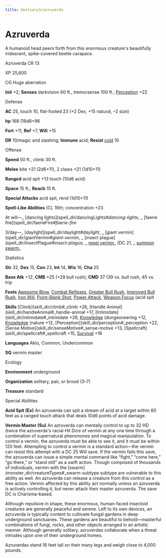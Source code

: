 ```yaml
---
title: bestiary3/azruverda
---
```

# Azruverda

A humanoid head peers forth from this enormous creature's beautifully iridescent, spike-covered beetle carapace.

Azruverda CR 13

XP 25,600

CG Huge aberration

**Init** +2; **Senses** darkvision 60 ft., tremorsense 100 ft.; [Perception](skill_dir/perception#_perception) +22

Defense

**AC** 25, touch 10, flat-footed 23 (+2 Dex, +15 natural, –2 size)

**hp** 168 (16d8+96

**Fort** +11, **Ref** +7, **Will** +15

**DR** 10/magic and slashing; **Immune** acid; **Resist** [cold](monster_dir/creatureTypes#_cold-subtype) 10

Offense

**Speed** 50 ft., climb 30 ft.

**Melee** bite +21 (2d6+11), 2 claws +21 (1d10+11)

**Ranged** acid spit +13 touch (10d6 acid)

**Space** 15 ft.; **Reach** 15 ft.

**Special Attacks** acid spit, rend (1d10+11)

**Spell-Like Abilities** (CL 16th; concentration +23

At will—_ [dancing lights](spell_dir/dancingLights#_dancing-lights_, _ [faerie fire](spell_dir/faerieFire#_faerie-fire_

3/day—_ [daylight](spell_dir/daylight#_daylight_, _ [giant vermin](spell_dir/giantVermin#_giant-vermin_, _ [insect plague](spell_dir/insectPlague#_insect-plague_, _ [repel vermin](spell_dir/repelVermin#_repel-vermin)_ (DC 21, _ [summon swarm](spell_dir/summonSwarm#_summon-swarm)_

Statistics

**Str** 32, **Dex** 15, **Con** 23, **Int** 14, **Wis** 16, **Cha** 25

**Base Atk** +12; **CMB** +25 (+29 bull rush); **CMD** 37 (39 vs. bull rush, 45 vs. trip

**Feats** [Awesome Blow](monster_dir/monsterFeats#_awesome-blow), [Combat Reflexes](feats#_combat-reflexes), [Greater Bull Rush](feats#_greater-bull-rush), [Improved Bull Rush](feats#_improved-bull-rush), [Iron Will](feats#_iron-will), [Point-Blank Shot](feats#_point-blank-shot), [Power Attack](feats#_power-attack), [Weapon Focus](feats#_weapon-focus) (acid spit

**Skills** [Climb](skill_dir/climb#_climb +26, [Handle Animal](skill_dir/handleAnimal#_handle-animal +17, [Intimidate](skill_dir/intimidate#_intimidate +26, [Knowledge](skill_dir/knowledge#_knowledge) (dungeoneering +12, [Knowledge](skill_dir/knowledge#_knowledge) (nature +12, [Perception](skill_dir/perception#_perception +22, [Sense Motive](skill_dir/senseMotive#_sense-motive +13, [Spellcraft](skill_dir/spellcraft#_spellcraft +15, [Survival](skill_dir/survival#_survival) +16

**Languages** Aklo, Common, Undercommon

**SQ** vermin master

Ecology

**Environment** underground

**Organization** solitary, pair, or brood (3–7)

**Treasure** standard

Special Abilities

**Acid Spit (Ex)** An azruverda can spit a stream of acid at a target within 60 feet as a ranged touch attack that deals 10d6 points of acid damage.

**Vermin Master (Su)** An azruverda can mentally control to up to 32 HD (twice the azruverda's racial Hit Dice of vermin at any one time through a combination of supernatural pheromones and magical manipulation. To control a vermin, the azruverda must be able to see it, and it must be within 120 feet. Attempting to control a vermin is a standard action—the vermin can resist this attempt with a DC 25 Will save. If the vermin fails this save, the azruverda can issue a simple mental command like “fight,” “come here,” “go there,” or “stand still” as a swift action. Though composed of thousands of individuals, vermin with the [swarm](monster_dir/creatureTypes#_swarm-subtype subtype are vulnerable to this ability as well. An azruverda can release a creature from this control as a free action. Vermin affected by this ability act normally unless an azruverda is actively controlling it, but never attack their master azruverda. The save DC is Charisma-based.

Although repulsive in shape, these enormous, human-faced insectoid creatures are generally peaceful and serene. Left to its own devices, an azruverda is typically content to cultivate fungal gardens in deep underground sanctuaries. These gardens are beautiful to behold—masterful combinations of fungi, rocks, and other objects arranged in an artistic manner. Although generally solitary, azruverdas collaborate when a threat intrudes upon one of their underground homes.

Azruverdas stand 16 feet tall on their many legs and weigh close to 4,000 pounds.

